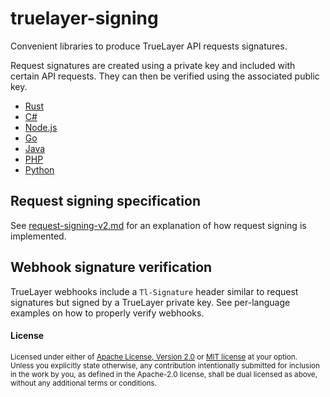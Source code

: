 # truelayer-signing
Convenient libraries to produce TrueLayer API requests signatures.

Request signatures are created using a private key and included with certain API requests.
They can then be verified using the associated public key.

* [Rust](./rust)
* [C#](./csharp)
* [Node.js](./nodejs)
* [Go](./go)
* [Java](./java)
* [PHP](./php)
* [Python](./python)

## Request signing specification
See [request-signing-v2.md](./request-signing-v2.md) for an explanation of how request signing is implemented.

## Webhook signature verification
TrueLayer webhooks include a `Tl-Signature` header similar to request signatures but signed by a TrueLayer private key.
See per-language examples on how to properly verify webhooks.

#### License
<sup>
Licensed under either of <a href="LICENSE-APACHE">Apache License, Version
2.0</a> or <a href="LICENSE-MIT">MIT license</a> at your option.
</sup>

<br>

<sub>
Unless you explicitly state otherwise, any contribution intentionally submitted
for inclusion in the work by you, as defined in the Apache-2.0 license, shall be
dual licensed as above, without any additional terms or conditions.
</sub>
